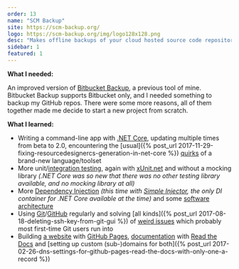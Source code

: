 ```yaml
---
order: 13
name: "SCM Backup"
site: https://scm-backup.org/
logo: https://scm-backup.org/img/logo128x128.png
desc: "Makes offline backups of your cloud hosted source code repositories"
sidebar: 1
featured: 1
---
```


**What I needed:**

An improved version of [Bitbucket Backup](/bitbucket-backup/), a previous tool of mine.  
Bitbucket Backup supports Bitbucket only, and I needed something to backup my GitHub repos. There were some more reasons, all of them together made me decide to start a new project from scratch.

**What I learned:**

- Writing a command-line app with [.NET Core](https://dotnet.github.io/), updating multiple times from beta to 2.0, encountering the [usual]({% post_url 2017-11-29-fixing-resourcedesignercs-generation-in-net-core %}) [quirks](https://stackoverflow.com/q/34580599/6884) of a brand-new language/toolset 
- More unit/[integration testing](https://softwareengineering.stackexchange.com/q/343013/3826), again with [xUnit.net](https://xunit.github.io/) and without a mocking library *(.NET Core was so new that there was no other testing library available, and no mocking library at all)*
- More [Dependency Injection](https://stackoverflow.com/q/37911971/6884) *(this time with [Simple Injector](https://simpleinjector.org), the only DI container for .NET Core available at the time)* and some [software](https://stackoverflow.com/q/34635740/6884) [architecture](https://stackoverflow.com/q/42149291/6884)
- Using [Git](https://git-scm.com/)/[GitHub](https://github.com/) regularly and solving [all kinds]({% post_url 2017-08-18-deleting-ssh-key-from-git-gui %}) of [weird issues](https://stackoverflow.com/a/46123180/6884) which probably most first-time Git users run into
- Building [a website](https://scm-backup.org/) with [GitHub Pages](https://pages.github.com/), [documentation](http://docs.scm-backup.org/) with [Read the Docs](http://readthedocs.org/projects/scm-backup-docs/) and [setting up custom (sub-)domains for both]({% post_url 2017-02-26-dns-settings-for-github-pages-read-the-docs-with-only-one-a-record %})
